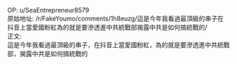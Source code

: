 
OP: u/SeaEntrepreneur8579  
原始地址: /r/FakeYoumo/comments/1h8euzg/這是今年我看過最頂級的串子在抖音上當愛國粉紅為的就是要滲透進中共統戰部揭露中共是如何搞統戰的/  
正文:  
這是今年我看過最頂級的串子，在抖音上當愛國粉紅，為的就是要滲透進中共統戰部，揭露中共是如何搞統戰的  

